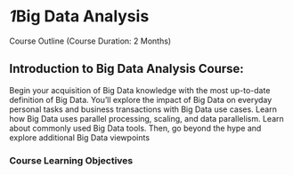 <h1><i>1</i>Big Data Analysis</h1>
Course Outline (Course Duration: 2 Months)
<h2>Introduction to Big Data Analysis Course:</h2>
Begin your acquisition of Big Data knowledge with the most up-to-date definition of Big Data. You’ll
explore the impact of Big Data on everyday personal tasks and business transactions with Big Data use
cases. Learn how Big Data uses parallel processing, scaling, and data parallelism. Learn about commonly
used Big Data tools. Then, go beyond the hype and explore additional Big Data viewpoints
<h3>Course Learning Objectives</h3>
